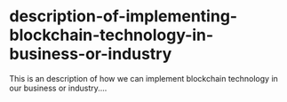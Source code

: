 # description-of-implementing-blockchain-technology-in-business-or-industry
This is an description of how we can implement blockchain technology in our business or industry....
